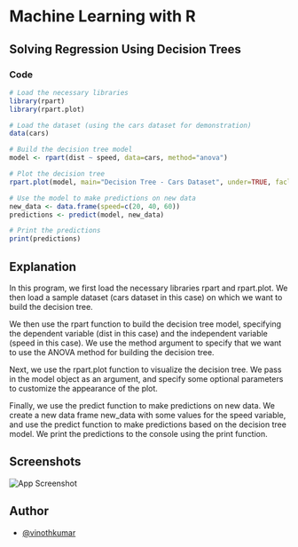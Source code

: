 
# Machine Learning with R

## Solving Regression Using Decision Trees

### Code




```r
# Load the necessary libraries
library(rpart)
library(rpart.plot)

# Load the dataset (using the cars dataset for demonstration)
data(cars)

# Build the decision tree model
model <- rpart(dist ~ speed, data=cars, method="anova")

# Plot the decision tree
rpart.plot(model, main="Decision Tree - Cars Dataset", under=TRUE, faclen=0)

# Use the model to make predictions on new data
new_data <- data.frame(speed=c(20, 40, 60))
predictions <- predict(model, new_data)

# Print the predictions
print(predictions)

```

## Explanation 

In this program, we first load the necessary libraries rpart and rpart.plot. We then load a sample dataset (cars dataset in this case) on which we want to build the decision tree.

We then use the rpart function to build the decision tree model, specifying the dependent variable (dist in this case) and the independent variable (speed in this case). We use the method argument to specify that we want to use the ANOVA method for building the decision tree.

Next, we use the rpart.plot function to visualize the decision tree. We pass in the model object as an argument, and specify some optional parameters to customize the appearance of the plot.

Finally, we use the predict function to make predictions on new data. We create a new data frame new_data with some values for the speed variable, and use the predict function to make predictions based on the decision tree model. We print the predictions to the console using the print function.

## Screenshots

![App Screenshot](https://user-images.githubusercontent.com/68177619/219874799-d0171b51-0950-42b8-a364-eceb4b22fe74.png?text=App+Screenshot+Here)

## Author

- [@vinothkumar](https://github.com/vinothkumar2/)
